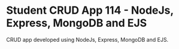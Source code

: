 # Student CRUD App 114 - NodeJs, Express, MongoDB and EJS

CRUD app developed using NodeJs, Express, MongoDB and EJS.